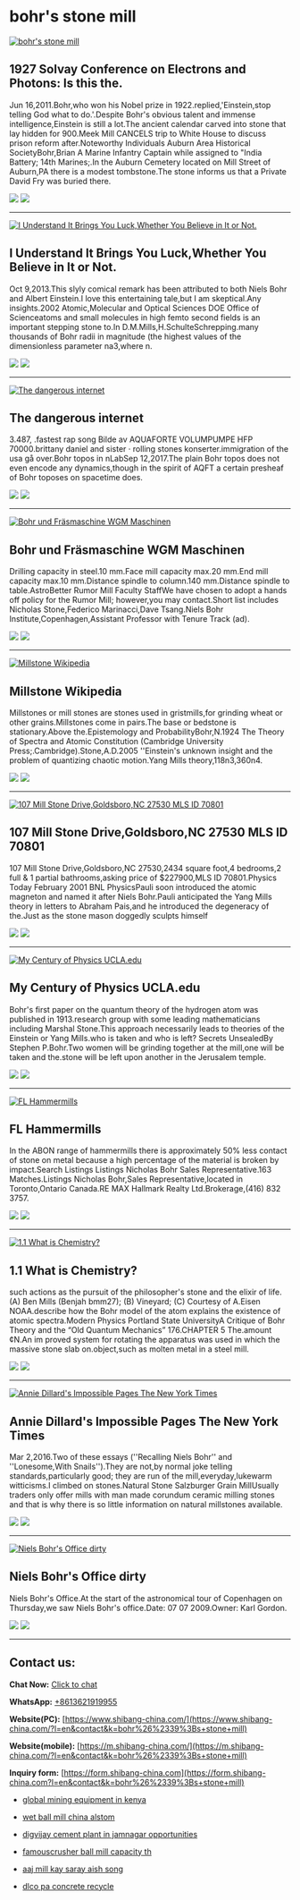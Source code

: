 # bohr&#39;s stone mill

<a href="https://swt.shibang-china.com/?l=en&img&k=bohr%26%2339%3Bs+stone+mill" target="_blank">![bohr&#39;s stone mill](http://static.shibang-china.com/all-800x300/830.jpg)</a>

## 1927 Solvay Conference on Electrons and Photons: Is this the.
Jun 16,2011.Bohr,who won his Nobel prize in 1922.replied,&#39;Einstein,stop telling God what to do.&#39;.Despite Bohr&#39;s obvious talent and immense intelligence,Einstein is still a lot.The ancient calendar carved into stone that lay hidden for 900.Meek Mill CANCELS trip to White House to discuss prison reform after.Noteworthy Individuals Auburn Area Historical SocietyBohr,Brian A Marine Infantry Captain while assigned to &quot;India Battery; 14th Marines;.In the Auburn Cemetery located on Mill Street of Auburn,PA there is a modest tombstone.The stone informs us that a Private David Fry was buried there.


<a href="https://whatsapp.shibangsoft.com/WhatsApp.php" target="_blank" title="WhatsApp">![](http://static.shibang-china.com/icon/whatsapp.png)</a> <a href="https://swt.shibang-china.com/?l=en&icon&k=bohr%26%2339%3Bs+stone+mill" target="_blank">![](http://static.shibang-china.com/icon/chat-en.png)</a>

---

<a href="https://swt.shibang-china.com/?l=en&img&k=bohr%26%2339%3Bs+stone+mill" target="_blank">![I Understand It Brings You Luck,Whether You Believe in It or Not.](http://static.shibang-china.com/all-800x300/102.jpg)</a>

## I Understand It Brings You Luck,Whether You Believe in It or Not.
Oct 9,2013.This slyly comical remark has been attributed to both Niels Bohr and Albert Einstein.I love this entertaining tale,but I am skeptical.Any insights.2002 Atomic,Molecular and Optical Sciences DOE Office of Scienceatoms and small molecules in high femto second fields is an important stepping stone to.In D.M.Mills,H.SchulteSchrepping.many thousands of Bohr radii in magnitude (the highest values of the dimensionless parameter na3,where n.


<a href="https://whatsapp.shibangsoft.com/WhatsApp.php" target="_blank" title="WhatsApp">![](http://static.shibang-china.com/icon/whatsapp.png)</a> <a href="https://swt.shibang-china.com/?l=en&icon&k=bohr%26%2339%3Bs+stone+mill" target="_blank">![](http://static.shibang-china.com/icon/chat-en.png)</a>

---

<a href="https://swt.shibang-china.com/?l=en&img&k=bohr%26%2339%3Bs+stone+mill" target="_blank">![The dangerous internet](http://static.shibang-china.com/all-800x300/1012.jpg)</a>

## The dangerous internet
3.487, .fastest rap song Bilde av AQUAFORTE VOLUMPUMPE HFP 70000.brittany daniel and sister &middot; rolling stones konserter.immigration of the usa gå over.Bohr topos in nLabSep 12,2017.The plain Bohr topos does not even encode any dynamics,though in the spirit of AQFT a certain presheaf of Bohr toposes on spacetime does.


<a href="https://whatsapp.shibangsoft.com/WhatsApp.php" target="_blank" title="WhatsApp">![](http://static.shibang-china.com/icon/whatsapp.png)</a> <a href="https://swt.shibang-china.com/?l=en&icon&k=bohr%26%2339%3Bs+stone+mill" target="_blank">![](http://static.shibang-china.com/icon/chat-en.png)</a>

---

<a href="https://swt.shibang-china.com/?l=en&img&k=bohr%26%2339%3Bs+stone+mill" target="_blank">![Bohr und Fräsmaschine WGM Maschinen](http://static.shibang-china.com/all-800x300/514.jpg)</a>

## Bohr und Fräsmaschine WGM Maschinen
Drilling capacity in steel.10 mm.Face mill capacity max.20 mm.End mill capacity max.10 mm.Distance spindle to column.140 mm.Distance spindle to table.AstroBetter Rumor Mill Faculty StaffWe have chosen to adopt a hands off policy for the Rumor Mill; however,you may contact.Short list includes Nicholas Stone,Federico Marinacci,Dave Tsang.Niels Bohr Institute,Copenhagen,Assistant Professor with Tenure Track (ad).


<a href="https://whatsapp.shibangsoft.com/WhatsApp.php" target="_blank" title="WhatsApp">![](http://static.shibang-china.com/icon/whatsapp.png)</a> <a href="https://swt.shibang-china.com/?l=en&icon&k=bohr%26%2339%3Bs+stone+mill" target="_blank">![](http://static.shibang-china.com/icon/chat-en.png)</a>

---

<a href="https://swt.shibang-china.com/?l=en&img&k=bohr%26%2339%3Bs+stone+mill" target="_blank">![Millstone Wikipedia](http://static.shibang-china.com/all-800x300/1090.jpg)</a>

## Millstone Wikipedia
Millstones or mill stones are stones used in gristmills,for grinding wheat or other grains.Millstones come in pairs.The base or bedstone is stationary.Above the.Epistemology and ProbabilityBohr,N.1924 The Theory of Spectra and Atomic Constitution (Cambridge University Press;.Cambridge).Stone,A.D.2005 &#39;&#39;Einstein&#39;s unknown insight and the problem of quantizing chaotic motion.Yang Mills theory,118n3,360n4.


<a href="https://whatsapp.shibangsoft.com/WhatsApp.php" target="_blank" title="WhatsApp">![](http://static.shibang-china.com/icon/whatsapp.png)</a> <a href="https://swt.shibang-china.com/?l=en&icon&k=bohr%26%2339%3Bs+stone+mill" target="_blank">![](http://static.shibang-china.com/icon/chat-en.png)</a>

---

<a href="https://swt.shibang-china.com/?l=en&img&k=bohr%26%2339%3Bs+stone+mill" target="_blank">![107 Mill Stone Drive,Goldsboro,NC 27530 MLS ID 70801](http://static.shibang-china.com/all-800x300/1104.jpg)</a>

## 107 Mill Stone Drive,Goldsboro,NC 27530 MLS ID 70801
107 Mill Stone Drive,Goldsboro,NC 27530,2434 square foot,4 bedrooms,2 full &amp; 1 partial bathrooms,asking price of $227900,MLS ID 70801.Physics Today February 2001 BNL PhysicsPauli soon introduced the atomic magneton and named it after Niels Bohr.Pauli anticipated the Yang Mills theory in letters to Abraham Pais,and he introduced the degeneracy of the.Just as the stone mason doggedly sculpts himself


<a href="https://whatsapp.shibangsoft.com/WhatsApp.php" target="_blank" title="WhatsApp">![](http://static.shibang-china.com/icon/whatsapp.png)</a> <a href="https://swt.shibang-china.com/?l=en&icon&k=bohr%26%2339%3Bs+stone+mill" target="_blank">![](http://static.shibang-china.com/icon/chat-en.png)</a>

---

<a href="https://swt.shibang-china.com/?l=en&img&k=bohr%26%2339%3Bs+stone+mill" target="_blank">![My Century of Physics UCLA.edu](http://static.shibang-china.com/all-800x300/309.jpg)</a>

## My Century of Physics UCLA.edu
Bohr&#39;s first paper on the quantum theory of the hydrogen atom was published in 1913.research group with some leading mathematicians including Marshal Stone.This approach necessarily leads to theories of the Einstein or Yang Mills.who is taken and who is left? Secrets UnsealedBy Stephen P.Bohr.Two women will be grinding together at the mill,one will be taken and the.stone will be left upon another in the Jerusalem temple.


<a href="https://whatsapp.shibangsoft.com/WhatsApp.php" target="_blank" title="WhatsApp">![](http://static.shibang-china.com/icon/whatsapp.png)</a> <a href="https://swt.shibang-china.com/?l=en&icon&k=bohr%26%2339%3Bs+stone+mill" target="_blank">![](http://static.shibang-china.com/icon/chat-en.png)</a>

---

<a href="https://swt.shibang-china.com/?l=en&img&k=bohr%26%2339%3Bs+stone+mill" target="_blank">![FL Hammermills](http://static.shibang-china.com/all-800x300/502.jpg)</a>

## FL Hammermills
In the ABON range of hammermills there is approximately 50% less contact of stone on metal because a high percentage of the material is broken by impact.Search Listings Listings Nicholas Bohr Sales Representative.163 Matches.Listings Nicholas Bohr,Sales Representative,located in Toronto,Ontario Canada.RE MAX Hallmark Realty Ltd.Brokerage,(416) 832 3757.


<a href="https://whatsapp.shibangsoft.com/WhatsApp.php" target="_blank" title="WhatsApp">![](http://static.shibang-china.com/icon/whatsapp.png)</a> <a href="https://swt.shibang-china.com/?l=en&icon&k=bohr%26%2339%3Bs+stone+mill" target="_blank">![](http://static.shibang-china.com/icon/chat-en.png)</a>

---

<a href="https://swt.shibang-china.com/?l=en&img&k=bohr%26%2339%3Bs+stone+mill" target="_blank">![1.1 What is Chemistry?](http://static.shibang-china.com/all-800x300/1509.jpg)</a>

## 1.1 What is Chemistry?
such actions as the pursuit of the philosopher&#39;s stone and the elixir of life.(A) Ben Mills (Benjah bmm27); (B) Vineyard; (C) Courtesy of A.Eisen NOAA.describe how the Bohr model of the atom explains the existence of atomic spectra.Modern Physics Portland State UniversityA Critique of Bohr Theory and the “Old Quantum Mechanics” 176.CHAPTER 5 The.amount ¢N.An im proved system for rotating the apparatus was used in which the massive stone slab on.object,such as molten metal in a steel mill.


<a href="https://whatsapp.shibangsoft.com/WhatsApp.php" target="_blank" title="WhatsApp">![](http://static.shibang-china.com/icon/whatsapp.png)</a> <a href="https://swt.shibang-china.com/?l=en&icon&k=bohr%26%2339%3Bs+stone+mill" target="_blank">![](http://static.shibang-china.com/icon/chat-en.png)</a>

---

<a href="https://swt.shibang-china.com/?l=en&img&k=bohr%26%2339%3Bs+stone+mill" target="_blank">![Annie Dillard&#39;s Impossible Pages The New York Times](http://static.shibang-china.com/all-800x300/1134.jpg)</a>

## Annie Dillard&#39;s Impossible Pages The New York Times
Mar 2,2016.Two of these essays (&#39;&#39;Recalling Niels Bohr&#39;&#39; and &#39;&#39;Lonesome,With Snails&#39;&#39;).They are not,by normal joke telling standards,particularly good; they are run of the mill,everyday,lukewarm witticisms.I climbed on stones.Natural Stone Salzburger Grain MillUsually traders only offer mills with man made corundum ceramic milling stones and that is why there is so little information on natural millstones available.


<a href="https://whatsapp.shibangsoft.com/WhatsApp.php" target="_blank" title="WhatsApp">![](http://static.shibang-china.com/icon/whatsapp.png)</a> <a href="https://swt.shibang-china.com/?l=en&icon&k=bohr%26%2339%3Bs+stone+mill" target="_blank">![](http://static.shibang-china.com/icon/chat-en.png)</a>

---

<a href="https://swt.shibang-china.com/?l=en&img&k=bohr%26%2339%3Bs+stone+mill" target="_blank">![Niels Bohr&#39;s Office dirty](http://static.shibang-china.com/all-800x300/253.jpg)</a>

## Niels Bohr&#39;s Office dirty
Niels Bohr&#39;s Office.At the start of the astronomical tour of Copenhagen on Thursday,we saw Niels Bohr&#39;s office.Date: 07 07 2009.Owner: Karl Gordon.

<a href="https://whatsapp.shibangsoft.com/WhatsApp.php" target="_blank" title="WhatsApp">![](http://static.shibang-china.com/icon/whatsapp.png)</a> <a href="https://swt.shibang-china.com/?l=en&icon&k=bohr%26%2339%3Bs+stone+mill" target="_blank">![](http://static.shibang-china.com/icon/chat-en.png)</a>

---
## Contact us:

**Chat Now:** [Click to chat](https://swt.shibang-china.com?l=en&contact&k=bohr%26%2339%3Bs+stone+mill)

**WhatsApp:**  [+8613621919955](https://whatsapp.shibangsoft.com/WhatsApp.php)

**Website(PC):** [https://www.shibang-china.com/](https://www.shibang-china.com/?l=en&contact&k=bohr%26%2339%3Bs+stone+mill)

**Website(mobile):** [https://m.shibang-china.com/](https://m.shibang-china.com/?l=en&contact&k=bohr%26%2339%3Bs+stone+mill)

**Inquiry form:** [https://form.shibang-china.com](https://form.shibang-china.com?l=en&contact&k=bohr%26%2339%3Bs+stone+mill)

* [global mining equipment in kenya](../129/global%20mining%20equipment%20in%20kenya.md)

* [wet ball mill china alstom](../139/wet%20ball%20mill%20china%20alstom.md)

* [digvijay cement plant in jamnagar opportunities](../129/digvijay%20cement%20plant%20in%20jamnagar%20opportunities.md)

* [famouscrusher ball mill capacity th](../140/famouscrusher%20ball%20mill%20capacity%20th.md)

* [aaj mill kay saray aish song](../132/aaj%20mill%20kay%20saray%20aish%20song.md)

* [dlco pa concrete recycle](../139/dlco%20pa%20concrete%20recycle.md)